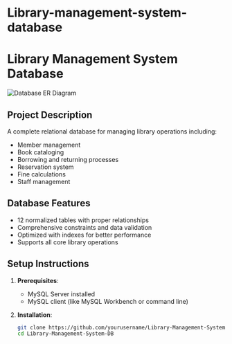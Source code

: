 # Library-management-system-database
# Library Management System Database

![Database ER Diagram](ERD/library_erd.png)

## Project Description
A complete relational database for managing library operations including:
- Member management
- Book cataloging
- Borrowing and returning processes
- Reservation system
- Fine calculations
- Staff management

## Database Features
- 12 normalized tables with proper relationships
- Comprehensive constraints and data validation
- Optimized with indexes for better performance
- Supports all core library operations

## Setup Instructions

1. **Prerequisites**:
   - MySQL Server installed
   - MySQL client (like MySQL Workbench or command line)

2. **Installation**:
   ```bash
   git clone https://github.com/yourusername/Library-Management-System-DB.git
   cd Library-Management-System-DB

